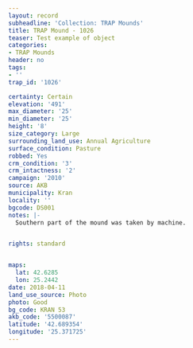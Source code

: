 ```yaml
---
layout: record
subheadline: 'Collection: TRAP Mounds'
title: TRAP Mound - 1026
teaser: Test example of object
categories:
- TRAP Mounds
header: no
tags:
- ''
trap_id: '1026'

certainty: Certain
elevation: '491'
max_diameter: '25'
min_diameter: '25'
height: '8'
size_category: Large
surrounding_land_use: Annual Agriculture
surface_condition: Pasture
robbed: Yes
crm_condition: '3'
crm_intactness: '2'
campaign: '2010'
source: AKB
municipality: Kran
locality: ''
bgcode: DS001
notes: |-
  Southern part of the mound was taken by machine.


rights: standard


maps:
  lat: 42.6285
  lon: 25.2442
date: 2018-04-11
land_use_source: Photo
photo: Good
bg_code: KRAN 53
akb_code: '5500087'
latitude: '42.689354'
longitude: '25.371725'
---
```

